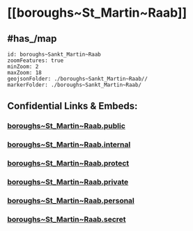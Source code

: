 # [[boroughs~St_Martin~Raab]]

## #has_/map  



```leaflet
id: boroughs~Sankt_Martin~Raab
zoomFeatures: true 
minZoom: 2 
maxZoom: 18
geojsonFolder: ./boroughs~Sankt_Martin~Raab//
markerFolder: ./boroughs~Sankt_Martin~Raab/
```




## Confidential Links & Embeds: 

### [boroughs~St_Martin~Raab.public](/_public/\Earth\Continent\Europe\Europe~Central\Austria\Austrias_States\Burgenland\counties~BL\Jennersdorf\cities~Jennersdorf\St_Martin~Raabboroughs~St_Martin~Raab.public.md) 

### [boroughs~St_Martin~Raab.internal](/_internal/\Earth\Continent\Europe\Europe~Central\Austria\Austrias_States\Burgenland\counties~BL\Jennersdorf\cities~Jennersdorf\St_Martin~Raabboroughs~St_Martin~Raab.internal.md) 

### [boroughs~St_Martin~Raab.protect](/_protect/\Earth\Continent\Europe\Europe~Central\Austria\Austrias_States\Burgenland\counties~BL\Jennersdorf\cities~Jennersdorf\St_Martin~Raabboroughs~St_Martin~Raab.protect.md) 

### [boroughs~St_Martin~Raab.private](/_private/\Earth\Continent\Europe\Europe~Central\Austria\Austrias_States\Burgenland\counties~BL\Jennersdorf\cities~Jennersdorf\St_Martin~Raabboroughs~St_Martin~Raab.private.md) 

### [boroughs~St_Martin~Raab.personal](/_personal/\Earth\Continent\Europe\Europe~Central\Austria\Austrias_States\Burgenland\counties~BL\Jennersdorf\cities~Jennersdorf\St_Martin~Raabboroughs~St_Martin~Raab.personal.md) 

### [boroughs~St_Martin~Raab.secret](/_secret/\Earth\Continent\Europe\Europe~Central\Austria\Austrias_States\Burgenland\counties~BL\Jennersdorf\cities~Jennersdorf\St_Martin~Raabboroughs~St_Martin~Raab.secret.md)

